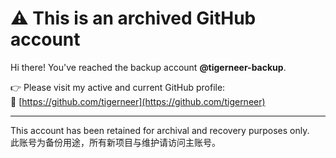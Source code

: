 # ⚠️ This is an archived GitHub account

Hi there! You've reached the backup account **@tigerneer-backup**.

👉 Please visit my active and current GitHub profile:  
🔗 [https://github.com/tigerneer](https://github.com/tigerneer)

---

This account has been retained for archival and recovery purposes only.  
此账号为备份用途，所有新项目与维护请访问主账号。
